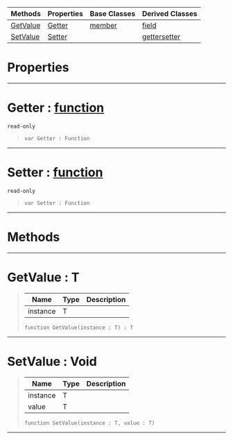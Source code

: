 |Methods|Properties|Base Classes|Derived Classes|
|---|---|---|---|
|[ GetValue](property.md#getvalue-zilch-engine-doc)|[ Getter](property.md#getter-zilch-engine-docum)|[member](member.md)|[field](field.md)|
|[ SetValue](property.md#setvalue-void)|[ Setter](property.md#setter-zilch-engine-docum)| |[gettersetter](gettersetter.md)|


 #  Properties


---  
 #  Getter : [function](function.md)

 `read-only`

> 
> ``` lang=cpp, name=Nada
> var Getter : Function


---  
 #  Setter : [function](function.md)

 `read-only`

> 
> ``` lang=cpp, name=Nada
> var Setter : Function


---  
 #  Methods


---  
 #  GetValue : T

> 
> |Name|Type|Description|
> |---|---|---|
> |instance|T| |
> ``` lang=cpp, name=Nada
> function GetValue(instance : T) : T
> ``` 


---  
 #  SetValue : Void

> 
> |Name|Type|Description|
> |---|---|---|
> |instance|T| |
> |value|T| |
> ``` lang=cpp, name=Nada
> function SetValue(instance : T, value : T)
> ``` 


---  
 

 